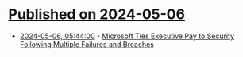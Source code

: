 # [Published on 2024-05-06](index.md)

* [2024-05-06, 05:44:00](https://soylentnews.org/article.pl?sid=24/05/05/0246225&from=rss) - [Microsoft Ties Executive Pay to Security Following Multiple Failures and Breaches](https://soylentnews.org/article.pl?sid=24/05/05/0246225&from=rss)
